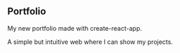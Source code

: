 ## Portfolio

My new portfolio made with create-react-app.

A simple but intuitive web where I can show my projects.
